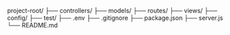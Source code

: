 project-root/
├── controllers/
├── models/
├── routes/
├── views/
├── config/
├── test/
├── .env
├── .gitignore
├── package.json
├── server.js
└── README.md